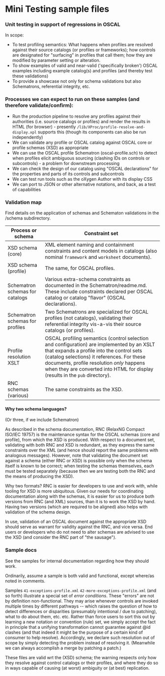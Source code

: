 # Mini Testing sample files

### Unit testing in support of regressions in OSCAL

In scope:

* To test profiling semantics: What happens when profiles are resolved against their source catalogs (or profiles or frameworks); how controls are designated for "surfacing" in profiles that call them; how they are modified by parameter setting or alteration.
* To show examples of valid and near-valid ('specifically broken') OSCAL examples including example catalog(s) and profiles (and thereby test these validations)
* To provide a showcase not only for schema validations but also Schematrons, referential integrity, etc.

### Processes we can expect to run on these samples (and therefore validate/confirm):

* Run the production pipeline to resolve any profiles against their authorities (i.e. source catalogs or profiles) and render the results in HTML (for browser) - presently `/lib/XProc/profile-resolve-and-display.xpl` supports this (though its components can also be run independently)
* We can validate any profile or OSCAL catalog against OSCAL core or profile schemas (XSD) as appropriate
* We can use the OSCAL profile Schematron (oscal-profile.sch) to detect when profiles elicit ambiguous sourcing (clashing IDs on controls or subcontrols) - a problem for downstream processing
* We can check the design of our catalog using "OSCAL declarations" for the properties and parts of its controls and subcontrols
* We can test run tools such as the oXygen Author with its display CSS
* We can port to JSON or other alternative notations, and back, as a test of capabilities

### Validation map

Find details on the application of schemas and Schematon validations in the /schema subdirectory.

Process or schema | Constraint set
-----|-----
XSD schema (core)  | XML element naming and containment constraints and content models in catalogs (also nominal `framework` and `worksheet` documents).
XSD schema (profile) | The same, for OSCAL profiles.
Schematron schemas for catalogs | Various extra-schema constraints as documented in the Schematron/readme.md. These include constraints declared per OSCAL catalog or catalog "flavor" (OSCAL declarations).
Schematron schemas for profiles | Two Schematrons are specialized for OSCAL profiles (not catalogs), validating their referential integrity vis-a-vis their source catalogs (or profiles).
Profile resolution XSLT | OSCAL profiling semantics (control selection and configuration) are implemented by an XSLT that expands a profile into the control sets (catalog selections) it references. For these documents, profile resolution *only* happens when they are converted into HTML for display (results in the `pub` directory).
RNC schemas (various) | The same constraints as the XSD.

#### Why two schema languages?

(Or three, if we include Schematron)

As described in the schema documentation, RNC (RelaxNG Compact ISO/IEC 19757) is the maintenance syntax for the OSCAL schemas (core and profile), from which the XSD is produced. With respect to a document set, validating with both RNC and XSD is redundant, as they express the same constraints over the XML (and hence should report the same problems with analogous messages). However, note that validating the document set against a schema (either RNC or XSD) is possible only when the schema itself is known to be correct; when testing the schemas themselves, each must be tested separately (because then we are testing both the RNC and the means of producing the XSD).

Why two formats? RNC is easier for developers to use and work with, while tooling for XSD is more ubiquitous. Given our needs for coordinating documentation along with the schemas, it is easier for us to produce both versions from RNC (and XML) sources, than it is to work the XSD by hand. Having two versions (which are required to be aligned) also helps with validation of the schema design.

In use, validation of an OSCAL document against the appropriate XSD should serve as warrant for validity against the RNC, and vice versa. End users or developers who do not need to alter schemas are advised to use the XSD (and consider the RNC part of "the sausage").

### Sample docs

See the samples for internal documentation regarding how they should work.

Ordinarily, assume a sample is both valid and functional, except where/as noted in comments.

Samples `41-exceptions-profile.xml` `42-more-exceptions-profile.xml` (and so forth) illustrate a special set of *error conditions*. These "errors" are not by definition non-functional. They may arise whenever controls are invoked multiple times by different pathways -- which raises the question of how to detect differences or disparities (presumably intentional / due to patching), what to do about them, etc. etc. Rather than force users to sort this out by learning a new notation or convention (rule) set, we simply accept the fact in principle that a unifying transformation cannot guarantee against @id clashes (and that indeed it might be the purpose of a certain kind of consumer to help resolve). Accordingly, we declare such resolution out of scope by simply detecting the problem instead of resolving it. (Meanwhile we can always accomplish a merge by patching a patch.)

These files are valid wrt the (XSD) schema; the warning respects only how they resolve against control catalogs or their profiles, and where they do so in ways capable of causing (at worst) ambiguity or (at best) replication.



